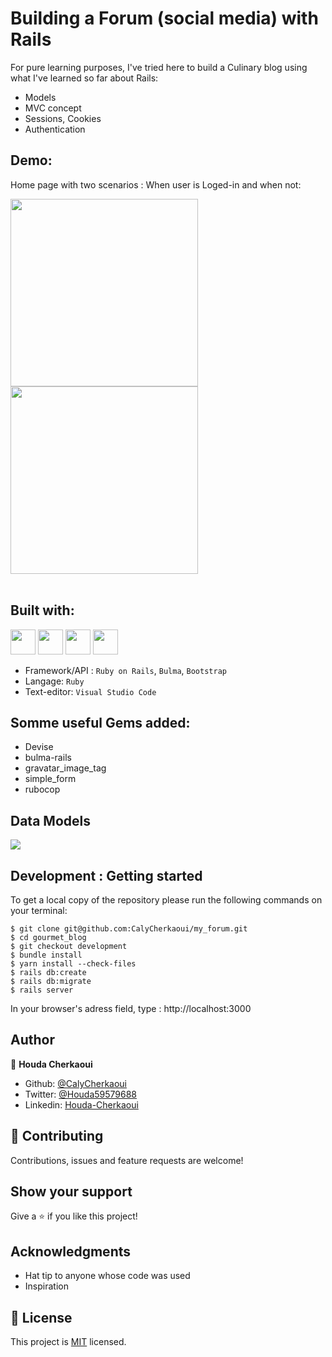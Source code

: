 # Building a Forum (social media) with Rails

For pure learning purposes, I've tried here to build a Culinary blog using what I've learned so far about Rails:
  - Models
  - MVC concept
  - Sessions, Cookies
  - Authentication

## Demo:

Home page with two scenarios : When user is Loged-in and when not:
<br>

<img height="300" src="./app/assets/images/publicHome.png"><span> </span><img height="300" src="./app/assets/images/LogedinUserHome.png">
<br><br>

## Built with:

<a href="#" target="_blank"><img height="40" src="https://www.vectorlogo.zone/logos/ruby-lang/ruby-lang-horizontal.svg"></a>
<a href="#" target="_blank"><img height="40" src="https://www.vectorlogo.zone/logos/git-scm/git-scm-ar21.svg"></a>
<a href="#" target="_blank"><img height="40" src="https://www.vectorlogo.zone/logos/getbootstrap/getbootstrap-icon.svg"></a>
<a href="#" target="_blank"><img height="40" src="https://www.vectorlogo.zone/logos/w3_html5/w3_html5-ar21.svg"></a>

- Framework/API : ``Ruby on Rails``, ``Bulma``, ``Bootstrap``
- Langage: ``Ruby``
- Text-editor: ``Visual Studio Code``

## Somme useful Gems added:

- Devise
- bulma-rails
- gravatar_image_tag
- simple_form
- rubocop

## Data Models

<img src="docs/erd.jpeg">

## Development : Getting started

To get a local copy of the repository please run the following commands on your terminal:

```
$ git clone git@github.com:CalyCherkaoui/my_forum.git
$ cd gourmet_blog
$ git checkout development
$ bundle install
$ yarn install --check-files
$ rails db:create
$ rails db:migrate
$ rails server
```
In your browser's adress field, type : http://localhost:3000

## Author

👤 **Houda Cherkaoui**

- Github: [@CalyCherkaoui](https://github.com/CalyCherkaoui)
- Twitter: [@Houda59579688](https://twitter.com/Houda59579688)
- Linkedin: [Houda-Cherkaoui](https://www.linkedin.com/in/houda-cherkaoui-64106395/)


## 🤝 Contributing

Contributions, issues and feature requests are welcome!

## Show your support

Give a ⭐️ if you like this project!

## Acknowledgments

- Hat tip to anyone whose code was used
- Inspiration 

## 📝 License

This project is [MIT]() licensed.
